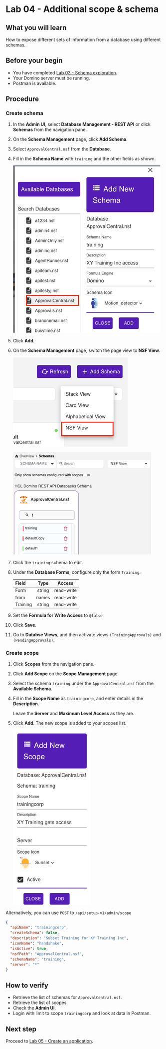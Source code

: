 # Lab 04 - Additional scope & schema

## What you will learn

How to expose different sets of information from a database using different schemas.

## Before your begin

- You have completed [Lab 03 - Schema exploration](lab-03.md).
- Your Domino server must be running.
- Postman is available.

## Procedure

### Create schema

1. In the **Admin UI**, select **Database Management - REST API** or click **Schemas** from the navigation pane.
2. On the **Schema Management** page, click **Add Schema**.
3. Select `ApprovalCentral.nsf` from the **Database**.
4. Fill in the **Schema Name** with `training` and the other fields as shown.

    ![Add Schema](img/AddSchema.png)
5. Click **Add**.
6. On the **Schema Management** page, switch the page view to **NSF View**.

    ![NSF View](img/nsfView.png)

    ![TrainingSchema](img/TrainingSchema.png)

7. Click the `training` schema to edit.
8. Under the **Database Forms**, configure only the form `Training`.

    | Field    |  Type  |   Access   |
    | -------- | :----: | :--------: |
    | Form     | string | read-write |
    | from     | names  | read-write |
    | Training | string | read-write |

9. Set the **Formula for Write Access** to `@false`

10. Click **Save**.
11. Go to **Databse Views**, and then activate views `(TrainingApprovals)` and `(PendingApprovals)`.

### Create scope

1. Click **Scopes** from the navigation pane.
2. Click **Add Scope** on the **Scope Management** page.
3. Select the schema `training` under the `ApprovalCentral.nsf` from the **Available Schema**.
4. Fill in the **Scope Name** as `trainingcorp`, and enter details in the **Description**.
  
    Leave the **Server** and **Maximum Level Access** as they are.

5. Click **Add**. The new scope is added to your scopes list.

    ![Added scope](img/AddScope.png)

Alternatively, you can use `POST` to `/api/setup-v1/admin/scope`

```json
{
  "apiName": "trainingcorp",
  "createSchema": false,
  "description": "Subset Training for XY Training Inc",
  "iconName": "handshake",
  "isActive": true,
  "nsfPath": "ApprovalCentral.nsf",
  "schemaName": "training",
  "server": "*"
}
```

## How to verify

- Retrieve the list of schemas for `ApprovalCentral.nsf`.
- Retrieve the list of scopes.
- Check the **Admin UI**.
- Login with limit to scope `trainingcorp` and look at data in Postman.

## Next step

Proceed to [Lab 05 - Create an application](lab-05.md).

<!--
Rationale: An external training provider shall get access to Name and Course, but neither cost nor approval flows.

## Duration 10 min

## What you will learn:

A database can expose different sets of information based on different schema.

## Prerequisites

- Lab 03 completed
- Domino running
- Postman available

## Steps for schema and scope exploration

### Create schema

1. In the Admin UI, select "Database Management - REST API"
2. Click **Schemas** from the navigation pane.
3. On the **Schema Management**, click **Add Schema**".
4. Select `ApprovalCentral.nsf` from the **Available Databases**.
5. Fill in Schema Name: `training`

    ![Add Schema](img/AddSchema.png)

6. Switch to the "NSF View"

    ![NSF View](img/nsfView.png)

    ![TrainingSchema](img/TrainingSchema.png)

7. Click to edit the `training` schema.
8. Under the **Database Forms**, configure only  the form `Training`.

    | Field    |  Type  |   Access   |
    | -------- | :----: | :--------: |
    | Form     | string | read-write |
    | from     | names  | read-write |
    | Training | string | read-write |

    Set formula for write access to `@false`

    !!! warning "Important" 
        Don't forget to save.

9. On the **Databse Views**, the view `(TrainingApprovals)`, and `PendingApprovals` must set to `active`.

### Create scope

1. Click **Scopes** from the navigation pane.
2. Click **Add Scope**, on the **Scope Management**
3. Select the schema `training` from the `ApprovalCentral.nsf` from  the **Available Schema**
4. Fill in **Scope Name** as `trainingcorp`. Fill the **Description**.
  
    Leave the **Server** and **Maximum Level Access** as they are. 

5. Click **Add**. It will be added to your scopes list.

    ![Added scope](img/AddScope.png)

Alternative `POST` to `/api/setup-v1/admin/scope`

```json
{
  "apiName": "trainingcorp",
  "createSchema": false,
  "description": "Subset Training for XY Training Inc",
  "iconName": "handshake",
  "isActive": true,
  "nsfPath": "ApprovalCentral.nsf",
  "schemaName": "training",
  "server": "*"
}
```

## How to check

- Retrieve list of schemas for `ApprovalCentral.nsf`.
- Retrieve list of scopes.
- Check Admin UI.
- Login with limit to scope `trainingcorp` and look at data in POSTMAN.

## Things to explore

- [Domino REST API documentation](https://opensource.hcltechsw.com/Domino-rest-api/index.html)

- [Discord discussion](https://discord.com/invite/jmRHpDRnH4)
- Login with a limited scope and try to access the other scope's data.
-->